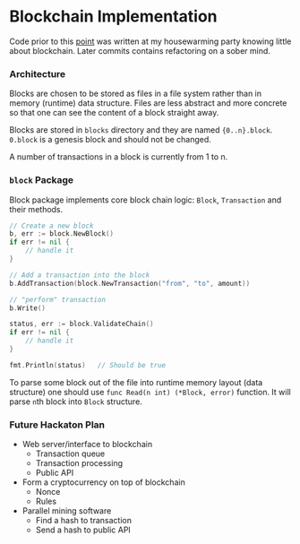# Blockchain Implementation

Code prior to this [point](https://github.com/pvlbzn/blockchan/tree/a22d842dbaad3232bbb9758d0e2697749618dbea)
was written at my housewarming party knowing little about blockchain. Later commits contains refactoring
on a sober mind.


### Architecture

Blocks are chosen to be stored as files in a file system rather than in memory (runtime) data structure.
Files are less abstract and more concrete so that one can see the content of a block straight away.

Blocks are stored in `blocks` directory and they are named `{0..n}.block`. `0.block` is a genesis block
and should not be changed.

A number of transactions in a block is currently from 1 to n.


### `block` Package

Block package implements core block chain logic: `Block`, `Transaction` and their methods.

```Go
// Create a new block
b, err := block.NewBlock()
if err != nil {
    // handle it
}

// Add a transaction into the block
b.AddTransaction(block.NewTransaction("from", "to", amount))

// "perform" transaction
b.Write()

status, err := block.ValidateChain()
if err != nil {
    // handle it
}

fmt.Println(status)   // Should be true
```

To parse some block out of the file into runtime memory layout (data structure) one should
use `func Read(n int) (*Block, error)` function. It will parse `n`th block into `Block`
structure.


### Future Hackaton Plan

* Web server/interface to blockchain
    * Transaction queue
    * Transaction processing
    * Public API
* Form a cryptocurrency on top of blockchain
    * Nonce
    * Rules
* Parallel mining software
    * Find a hash to transaction
    * Send a hash to public API
